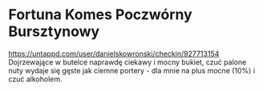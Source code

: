 # Fortuna Komes Poczwórny Bursztynowy
https://untappd.com/user/danielskowronski/checkin/927713154
Dojrzewające w butelce naprawdę ciekawy i mocny bukiet, czuć palone nuty wydaje się gęste jak ciemne portery - dla mnie na plus mocne (10%) i czuć alkoholem.